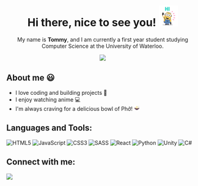 <div align="center"/> 

# Hi there, nice to see you! <img src="Hi.gif" width="50"/>

My name is __Tommy__, and I am currently a first year student studying Computer Science at the University of Waterloo.

<img src="https://w0.peakpx.com/wallpaper/156/172/HD-wallpaper-anime-scenery-sakura-art-anime-village-orginal-scenery.jpg" width="600"/>

<div align="left"/> 


## About me :smiley:

* I love coding and building projects :wrench:
* I enjoy watching anime :computer:
* I'm always craving for a delicious bowl of Phở! <img src="Pho.jpg" width="15"/>


## Languages and Tools:
![HTML5](https://img.shields.io/badge/html5-%23E34F26.svg?style=for-the-badge&logo=html5&logoColor=white)
![JavaScript](https://img.shields.io/badge/javascript-%23323330.svg?style=for-the-badge&logo=javascript&logoColor=%23F7DF1E)
![CSS3](https://img.shields.io/badge/css3-%231572B6.svg?style=for-the-badge&logo=css3&logoColor=white)
![SASS](https://img.shields.io/badge/SASS-hotpink.svg?style=for-the-badge&logo=SASS&logoColor=white)
![React](https://img.shields.io/badge/react-%2320232a.svg?style=for-the-badge&logo=react&logoColor=%2361DAFB)
![Python](https://img.shields.io/badge/python-3670A0?style=for-the-badge&logo=python&logoColor=ffdd54)
![Unity](https://img.shields.io/badge/unity-%23000000.svg?style=for-the-badge&logo=unity&logoColor=white)
![C#](https://img.shields.io/badge/c%23-%23239120.svg?style=for-the-badge&logo=c-sharp&logoColor=white)

## Connect with me:
<a href="https://www.linkedin.com/in/tommy-su-7971a8225/"><img src="https://img.shields.io/badge/-Tommy%20Su-0077B5?style=flat&logo=Linkedin&logoColor=white"/></a>
